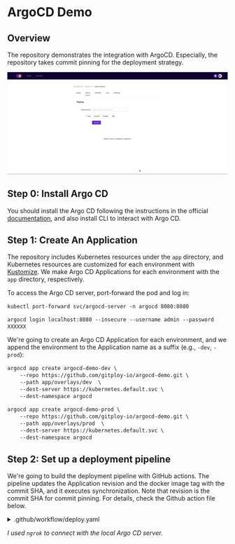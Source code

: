 # ArgoCD Demo

## Overview

The repository demonstrates the integration with ArgoCD. Especially, the repository takes commit pinning for the deployment strategy.

![Demo](./docs/demo.gif)

## Step 0: Install Argo CD

You should install the Argo CD following the instructions in the official [documentation](https://argo-cd.readthedocs.io/en/stable/getting_started/#1-install-argo-cd), and also install CLI to interact with Argo CD.


## Step 1: Create An Application

The repository includes Kubernetes resources under the `app` directory, and Kubernetes resources are customized for each environment with [Kustomize](https://kubectl.docs.kubernetes.io/guides/introduction/kustomize/). We make Argo CD Applications for each environment with the `app` directory, respectively.

To access the Argo CD server, port-forward the pod and log in:

```shell
kubectl port-forward svc/argocd-server -n argocd 8080:8080
```

```shell
argocd login localhost:8080 --insecure --username admin --password XXXXXX
```

We're going to create an Argo CD Application for each environment, and we append the environment to the Application name as a suffix (e.g., `-dev`, `-prod`):

```shell
argocd app create argocd-demo-dev \
    --repo https://github.com/gitploy-io/argocd-demo.git \
    --path app/overlays/dev  \
    --dest-server https://kubernetes.default.svc \
    --dest-namespace argocd
```

```shell
argocd app create argocd-demo-prod \
    --repo https://github.com/gitploy-io/argocd-demo.git \
    --path app/overlays/prod  \
    --dest-server https://kubernetes.default.svc \
    --dest-namespace argocd
```

## Step 2: Set up a deployment pipeline

We're going to build the deployment pipeline with GitHub actions. The pipeline updates the Application revision and the docker image tag with the commit SHA, and it executes synchronization. Note that revision is the commit SHA for commit pinning. For details, check the Github action file below.


<details>
<summary>.github/workflow/deploy.yaml</summary>

```yaml
...
      - 
        name: Log in
        uses: clowdhaus/argo-cd-action/@main
        with:
          version: 2.3.3
          command: login gitploy.jp.ngrok.io
          options: >
            --username 
            admin 
            --password 
            ${{ secrets.ARGOCD_PASSWORD }}
      - 
        name: Set image tag
        uses: clowdhaus/argo-cd-action/@main
        with:
          version: 2.3.3
          command: app set ${{ github.event.deployment.payload.application }}
          options: >
            --revision ${{ github.sha }}  
            --kustomize-image gitployio/argocd-demo=gitployio/argocd-demo:sha-${{ github.sha }}
      - 
        name: Sync
        uses: clowdhaus/argo-cd-action/@main
        with:
          version: 2.3.3
          command: app sync ${{ github.event.deployment.payload.application }}
          options: --timeout 3600
...
```

</details>

*I used `ngrok` to connect with the local Argo CD server.*
